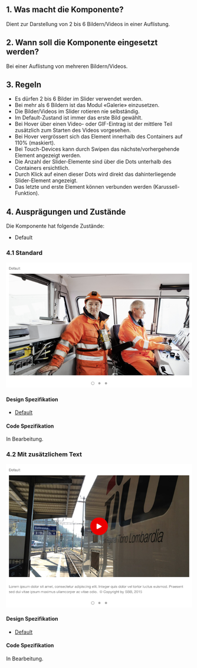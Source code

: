 ## 1. Was macht die Komponente?
Dient zur Darstellung von 2 bis 6 Bildern/Videos in einer Auflistung.

## 2. Wann soll die Komponente eingesetzt werden? 
Bei einer Auflistung von mehreren Bildern/Videos.

## 3. Regeln 
* Es dürfen 2 bis 6 Bilder im Slider verwendet werden.
* Bei mehr als 6 Bildern ist das Modul «Galerie» einzusetzen.
* Die Bilder/Videos im Slider rotieren nie selbständig.
* Im Default-Zustand ist immer das erste Bild gewählt.
* Bei Hover über einen Video- oder GIF-Eintrag ist der mittlere Teil zusätzlich zum Starten des Videos vorgesehen.
* Bei Hover vergrössert sich das Element innerhalb des Containers auf 110% (maskiert).
* Bei Touch-Devices kann durch Swipen das nächste/vorhergehende Element angezeigt werden.
* Die Anzahl der Slider-Elemente sind über die Dots unterhalb des Containers ersichtlich.
* Durch Klick auf einen dieser Dots wird direkt das dahinterliegende Slider-Element angezeigt.
* Das letzte und erste Element können verbunden werden (Karussell-Funktion).

## 4. Ausprägungen und Zustände
Die Komponente hat folgende Zustände:
* Default

### 4.1 Standard
![Darstellung der Komponente Medienslider in der Ausprägung Standard](https://raw.githubusercontent.com/sbb-design-systems/design-system-website-documentation/master/documentation/components/mediaslider/images/mediaslider_default.png 'class: image')

#### Design Spezifikation
* [Default](https://sbb.invisionapp.com/d/main#/console/15744722/345075289/inspect)

#### Code Spezifikation
In Bearbeitung.

### 4.2 Mit zusätzlichem Text
![Darstellung der Komponente Medienslider mit zusätzlichem Text unter dem Bild](https://raw.githubusercontent.com/sbb-design-systems/design-system-website-documentation/master/documentation/components/mediaslider/images/mediaslider_text.png 'class: image')

#### Design Spezifikation
* [Default](https://sbb.invisionapp.com/d/main#/console/15744722/345075290/inspect)

#### Code Spezifikation
In Bearbeitung.